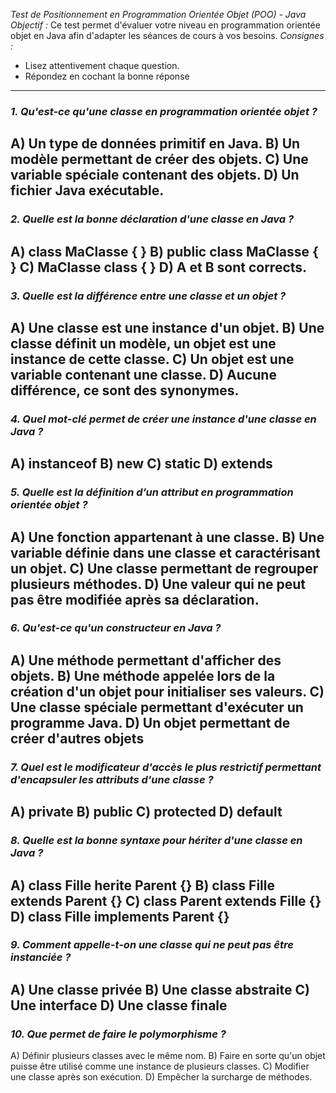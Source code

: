 *Test de Positionnement en Programmation Orientée Objet (POO) - Java*
*Objectif :* Ce test permet d'évaluer votre niveau en programmation orientée objet en Java afin d'adapter les séances de cours à vos besoins.
*Consignes :*
- Lisez attentivement chaque question.
- Répondez en cochant la bonne réponse
---
### *1. Qu'est-ce qu'une classe en programmation orientée objet ?*
A) Un type de données primitif en Java.
B) Un modèle permettant de créer des objets.
C) Une variable spéciale contenant des objets.
D) Un fichier Java exécutable.
---
### *2. Quelle est la bonne déclaration d'une classe en Java ?*
A) class MaClasse { }
B) public class MaClasse { }
C) MaClasse class { }
D) A et B sont corrects.
---
### *3. Quelle est la différence entre une classe et un objet ?*
A) Une classe est une instance d'un objet.
B) Une classe définit un modèle, un objet est une instance de cette classe.
C) Un objet est une variable contenant une classe.
D) Aucune différence, ce sont des synonymes.
---
### *4. Quel mot-clé permet de créer une instance d'une classe en Java ?*
A) instanceof
B) new
C) static
D) extends
---
### *5. Quelle est la définition d’un attribut en programmation orientée objet ?*
A) Une fonction appartenant à une classe.
B) Une variable définie dans une classe et caractérisant un objet.
C) Une classe permettant de regrouper plusieurs méthodes.
D) Une valeur qui ne peut pas être modifiée après sa déclaration.
---
### *6. Qu'est-ce qu'un constructeur en Java ?*
A) Une méthode permettant d'afficher des objets.
B) Une méthode appelée lors de la création d'un objet pour initialiser ses valeurs.
C) Une classe spéciale permettant d'exécuter un programme Java.
D) Un objet permettant de créer d'autres objets
---
### *7. Quel est le modificateur d'accès le plus restrictif permettant d'encapsuler les attributs d'une classe ?*
A) private
B) public
C) protected
D) default
---
### *8. Quelle est la bonne syntaxe pour hériter d'une classe en Java ?*
A) class Fille herite Parent {}
B) class Fille extends Parent {}
C) class Parent extends Fille {}
D) class Fille implements Parent {}
---
### *9. Comment appelle-t-on une classe qui ne peut pas être instanciée ?*
A) Une classe privée
B) Une classe abstraite
C) Une interface
D) Une classe finale
---
### *10. Que permet de faire le polymorphisme ?*
A) Définir plusieurs classes avec le même nom.
B) Faire en sorte qu'un objet puisse être utilisé comme une instance de plusieurs classes.
C) Modifier une classe après son exécution.
D) Empêcher la surcharge de méthodes.